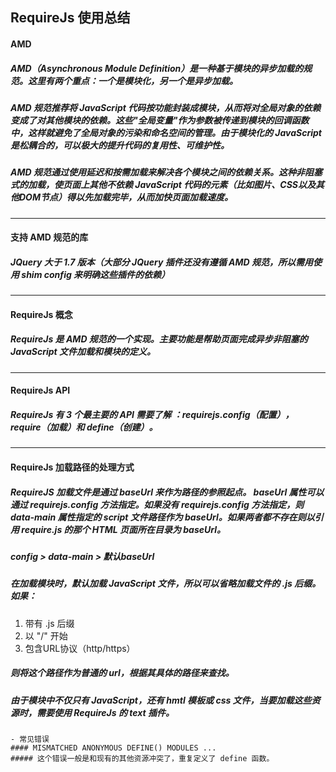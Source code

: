 ## RequireJs 使用总结

#### AMD
##### AMD（Asynchronous Module Definition）是一种基于模块的异步加载的规范。这里有两个重点：一个是模块化，另一个是异步加载。

##### AMD 规范推荐将 JavaScript 代码按功能封装成模块，从而将对全局对象的依赖变成了对其他模块的依赖。这些"全局变量"作为参数被传递到模块的回调函数中，这样就避免了全局对象的污染和命名空间的管理。由于模块化的 JavaScript 是松耦合的，可以极大的提升代码的复用性、可维护性。

##### AMD 规范通过使用延迟和按需加载来解决各个模块之间的依赖关系。这种非阻塞式的加载，使页面上其他不依赖 JavaScript 代码的元素（比如图片、CSS以及其他DOM节点）得以先加载完毕，从而加快页面加载速度。



---
#### 支持 AMD 规范的库
##### JQuery 大于 1.7 版本（大部分 JQuery 插件还没有遵循 AMD 规范，所以需用使用 shim config 来明确这些插件的依赖）



---
#### RequireJs 概念
##### RequireJs 是 AMD 规范的一个实现。主要功能是帮助页面完成异步非阻塞的 JavaScript 文件加载和模块的定义。



---
#### RequireJs API
##### RequireJs 有 3 个最主要的 API 需要了解 ：requirejs.config（配置）， require（加载）和 define（创建）。



---
#### RequireJs 加载路径的处理方式

##### RequireJS 加载文件是通过 baseUrl 来作为路径的参照起点。 baseUrl 属性可以通过 requirejs.config 方法指定。如果没有 requirejs.config 方法指定，则 data-main 属性指定的 script 文件路径作为 baseUrl。如果两者都不存在则以引用 require.js 的那个 HTML 页面所在目录为 baseUrl。
##### config > data-main > 默认baseUrl


##### 在加载模块时，默认加载 JavaScript 文件，所以可以省略加载文件的 .js 后缀。如果：
1. 带有 .js 后缀
2. 以 "/" 开始
3. 包含URL协议（http/https）
##### 则将这个路径作为普通的 url，根据其具体的路径来查找。


##### 由于模块中不仅只有 JavaScript，还有 hmtl 模板或 css 文件，当要加载这些资源时，需要使用 RequireJs 的 text 插件。









```
- 常见错误
#### MISMATCHED ANONYMOUS DEFINE() MODULES ...
##### 这个错误一般是和现有的其他资源冲突了，重复定义了 define 函数。
